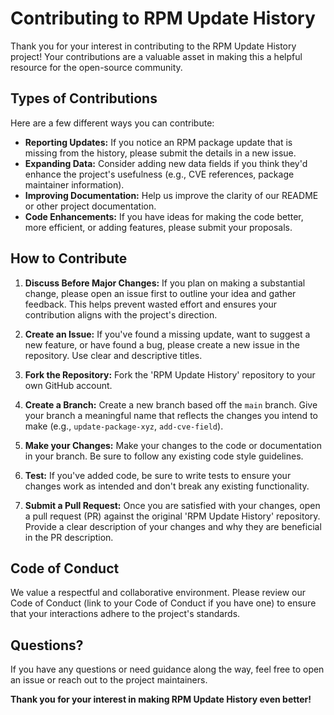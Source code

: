 # Contributing to RPM Update History

Thank you for your interest in contributing to the RPM Update History project!
Your contributions are a valuable asset in making this a helpful resource for
the open-source community.

## Types of Contributions

Here are a few different ways you can contribute:

* **Reporting Updates:**  If you notice an RPM package update that is missing
  from the history, please submit the details in a new issue.
* **Expanding Data:** Consider adding new data fields if you think they'd
  enhance the project's usefulness (e.g., CVE references, package maintainer
  information).
* **Improving Documentation:** Help us improve the clarity of our README or
  other project documentation.
* **Code Enhancements:** If you have ideas for making the code better, more
  efficient, or adding features, please submit your proposals.

## How to Contribute

1. **Discuss Before Major Changes:** If you plan on making a substantial change,
   please open an issue first to outline your idea and gather feedback. This
   helps prevent wasted effort and ensures your contribution aligns with the
   project's direction.

2. **Create an Issue:** If you've found a missing update, want to suggest a new
   feature, or have found a bug, please create a new issue in the repository.
   Use clear and descriptive titles.

3. **Fork the Repository:** Fork the 'RPM Update History' repository to your own
   GitHub account.

4. **Create a Branch:** Create a new branch based off the `main` branch. Give
   your branch a meaningful name that reflects the changes you intend to make
   (e.g., `update-package-xyz`, `add-cve-field`).

5. **Make your Changes:** Make your changes to the code or documentation in your
   branch. Be sure to follow any existing code style guidelines.

6. **Test:** If you've added code, be sure to write tests to ensure your changes
   work as intended and don't break any existing functionality.

7. **Submit a Pull Request:** Once you are satisfied with your changes, open a
   pull request (PR) against the original 'RPM Update History' repository.
   Provide a clear description of your changes and why they are beneficial in
   the PR description.

## Code of Conduct

We value a respectful and collaborative environment. Please review our Code of
Conduct (link to your Code of Conduct if you have one) to ensure that your
interactions adhere to the project's standards.

## Questions?

If you have any questions or need guidance along the way, feel free to open an
issue or reach out to the project maintainers.

**Thank you for your interest in making RPM Update History even better!**
